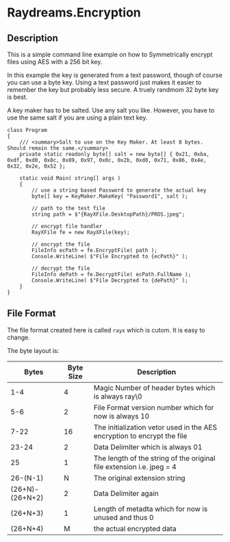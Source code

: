 # Raydreams.Encryption

## Description

This is a simple command line example on how to Symmetrically encrypt files using AES with a 256 bit key.

In this example the key is generated from a text password, though of course you can use a byte key. Using a text password just makes it easier to remember the key but probably less secure. A truely randmom 32 byte key is best.

A key maker has to be salted. Use any salt you like. However, you have to use the same salt if you are using a plain text key.


```
class Program
{
    /// <summary>Salt to use on the Key Maker. At least 8 bytes. Should remain the same.</summary>
    private static readonly byte[] salt = new byte[] { 0x21, 0xba, 0xdf, 0xd0, 0x8c, 0x89, 0x97, 0x0c, 0x2b, 0xd0, 0x71, 0x86, 0x4e, 0x32, 0x2e, 0x52 };

    static void Main( string[] args )
    {
        // use a string based Password to generate the actual key
        byte[] key = KeyMaker.MakeKey( "Password1", salt );

        // path to the test file
        string path = $"{RayXFile.DesktopPath}/PROS.jpeg";

        // encrypt file handler
        RayXFile fe = new RayXFile(key);

        // encrypt the file
        FileInfo ecPath = fe.EncryptFile( path );
        Console.WriteLine( $"File Encrypted to {ecPath}" );

        // decrypt the file
        FileInfo dePath = fe.DecryptFile( ecPath.FullName );
        Console.WriteLine( $"File Decrypted to {dePath}" );
    }
}

```

## File Format

The file format created here is called `rayx` which is cutom. It is easy to change.

The byte layout is:

| Bytes | Byte Size | Description |
|-------|-----------|-------------|
| 1-4 | 4 | Magic Number of header bytes which is always ray\0 |
| 5-6 | 2 | File Format version number which for now is always 10 |
| 7-22 | 16 | The initialization vetor used in the AES encryption to encrypt the file |
| 23-24 | 2 | Data Delimiter which is always 01 |
| 25 | 1 | The length of the string of the original file extension i.e. jpeg = 4 |
| 26-(N-1) | N |The original extension string
| (26+N)-(26+N+2) | 2 | Data Delimiter again |
| (26+N+3) | 1 | Length of metadta which for now is unused and thus 0
| (26+N+4) | M | the actual encrypted data |

